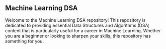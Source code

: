 ## Machine Learning DSA

Welcome to the Machine Learning DSA repository! This repository is dedicated to providing essential Data Structures and Algorithms (DSA) content that is particularly useful for a career in Machine Learning. Whether you are a beginner or looking to sharpen your skills, this repository has something for you.
